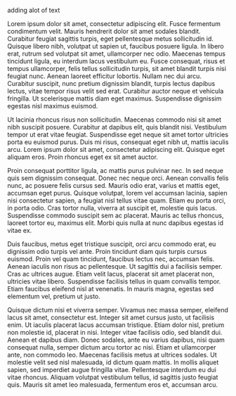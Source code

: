 adding alot of text

Lorem ipsum dolor sit amet, consectetur adipiscing elit. Fusce fermentum condimentum velit. Mauris hendrerit dolor sit amet sodales blandit. Curabitur feugiat sagittis turpis, eget pellentesque metus sollicitudin id. Quisque libero nibh, volutpat ut sapien ut, faucibus posuere ligula. In libero erat, rutrum sed volutpat sit amet, ullamcorper nec odio. Maecenas tempus tincidunt ligula, eu interdum lacus vestibulum eu. Fusce consequat, risus et tempus ullamcorper, felis tellus sollicitudin turpis, sit amet blandit turpis nisi feugiat nunc. Aenean laoreet efficitur lobortis. Nullam nec dui arcu. Curabitur suscipit, nunc pretium dignissim blandit, turpis lectus dapibus lectus, vitae tempor risus velit sed erat. Curabitur auctor neque et vehicula fringilla. Ut scelerisque mattis diam eget maximus. Suspendisse dignissim egestas nisl maximus euismod.

Ut lacinia rhoncus risus non sollicitudin. Maecenas commodo nisi sit amet nibh suscipit posuere. Curabitur at dapibus elit, quis blandit nisi. Vestibulum tempor ut erat vitae feugiat. Suspendisse eget neque sit amet tortor ultricies porta eu euismod purus. Duis mi risus, consequat eget nibh ut, mattis iaculis arcu. Lorem ipsum dolor sit amet, consectetur adipiscing elit. Quisque eget aliquam eros. Proin rhoncus eget ex sit amet auctor.

Proin consequat porttitor ligula, ac mattis purus pulvinar nec. In sed neque quis sem dignissim consequat. Donec nec neque orci. Aenean convallis felis nunc, ac posuere felis cursus sed. Mauris odio erat, varius et mattis eget, accumsan eget purus. Quisque volutpat, lorem vel accumsan lacinia, sapien nisi consectetur sapien, a feugiat nisl tellus vitae quam. Etiam eu porta orci, in porta odio. Cras tortor nulla, viverra at suscipit et, molestie quis lacus. Suspendisse commodo suscipit sem ac placerat. Mauris ac tellus rhoncus, laoreet tortor eu, maximus elit. Morbi quis nulla at nunc dapibus egestas id vitae ex.

Duis faucibus, metus eget tristique suscipit, orci arcu commodo erat, eu dignissim odio turpis vel ante. Proin tincidunt diam quis turpis cursus euismod. Proin vel quam tincidunt, faucibus lectus nec, accumsan felis. Aenean iaculis non risus ac pellentesque. Ut sagittis dui a facilisis semper. Cras ac ultrices augue. Etiam velit lacus, placerat sit amet placerat non, ultricies vitae libero. Suspendisse facilisis tellus in quam convallis tempor. Etiam faucibus eleifend nisl at venenatis. In mauris magna, egestas sed elementum vel, pretium ut justo.

Quisque dictum nisi et viverra semper. Vivamus nec massa semper, eleifend lacus sit amet, consectetur est. Integer sit amet cursus justo, ut facilisis enim. Ut iaculis placerat lacus accumsan tristique. Etiam dolor nisl, pretium non molestie id, placerat in nisi. Integer vitae facilisis odio, sed blandit dui. Aenean et dapibus diam. Donec sodales, ante eu varius dapibus, nisi quam consequat nulla, semper dictum arcu tortor ac nisi. Etiam et ullamcorper ante, non commodo leo. Maecenas facilisis metus at ultrices sodales. Ut molestie velit sed nisl malesuada, id dictum quam mattis. In mollis aliquet sapien, sed imperdiet augue fringilla vitae. Pellentesque interdum eu dui vitae rhoncus. Aliquam volutpat vestibulum tellus, id sagittis justo feugiat quis. Mauris sit amet leo malesuada, fermentum eros et, accumsan arcu.
